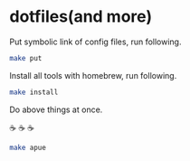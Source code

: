 # dotfiles(and more)

Put symbolic link of config files, run following.
```sh
make put
```

Install all tools with homebrew, run following.
```sh
make install
```

Do above things at once.

☕ ☕ ☕
```sh
make apue
```
